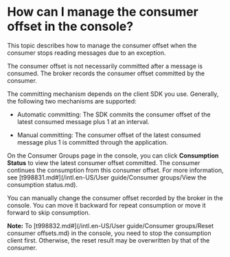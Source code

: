 # How can I manage the consumer offset in the console?

This topic describes how to manage the consumer offset when the consumer stops reading messages due to an exception.

The consumer offset is not necessarily committed after a message is consumed. The broker records the consumer offset committed by the consumer.

The committing mechanism depends on the client SDK you use. Generally, the following two mechanisms are supported:

-   Automatic committing: The SDK commits the consumer offset of the latest consumed message plus 1 at an interval.

-   Manual committing: The consumer offset of the latest consumed message plus 1 is committed through the application.


On the Consumer Groups page in the console, you can click **Consumption Status** to view the latest consumer offset committed. The consumer continues the consumption from this consumer offset. For more information, see [t998831.md\#](/intl.en-US/User guide/Consumer groups/View the consumption status.md).

You can manually change the consumer offset recorded by the broker in the console. You can move it backward for repeat consumption or move it forward to skip consumption.

**Note:** To [t998832.md\#](/intl.en-US/User guide/Consumer groups/Reset consumer offsets.md) in the console, you need to stop the consumption client first. Otherwise, the reset result may be overwritten by that of the consumer.

